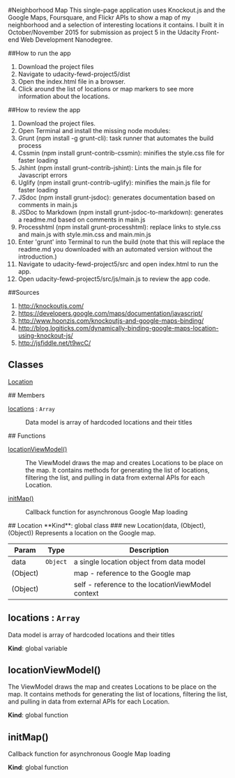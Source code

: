 #Neighborhood Map
This single-page application uses Knockout.js and the Google Maps, Foursquare, and Flickr APIs to show a map of my neighborhood and a selection of interesting locations it contains. I built it in October/November 2015 for submission as project 5 in the Udacity Front-end Web Development Nanodegree.

##How to run the app

 1. Download the project files
 2. Navigate to udacity-fewd-project5/dist
 3. Open the index.html file in a browser.
 4. Click around the list of locations or map markers to see more information about the locations.

##How to review the app

 1. Download the project files.
 2. Open Terminal and install the missing node modules:
 3. Grunt (npm install -g grunt-cli): task runner that automates the build process
 4. Cssmin (npm install grunt-contrib-cssmin): minifies the style.css file for faster loading
 5. Jshint (npm install grunt-contrib-jshint): Lints the main.js file for Javascript errors
 5. Uglify (npm install grunt-contrib-uglify): minifies the main.js file for faster loading
 6. JSdoc (npm install grunt-jsdoc): generates documentation based on comments in main.js
 7. JSDoc to Markdown (npm install grunt-jsdoc-to-markdown): generates a readme.md based on comments in main.js
 8. Processhtml (npm install grunt-processhtml): replace links to style.css and main.js with style.min.css and main.min.js
 9. Enter 'grunt' into Terminal to run the build (note that this will replace the readme.md you downloaded with an automated version without the introduction.)
 10. Navigate to udacity-fewd-project5/src and open index.html to run the app.
 11. Open udacity-fewd-project5/src/js/main.js to review the app code.

##Sources

 1. http://knockoutjs.com/
 2. https://developers.google.com/maps/documentation/javascript/
 3. http://www.hoonzis.com/knockoutjs-and-google-maps-binding/
 4. http://blog.logiticks.com/dynamically-binding-google-maps-location-using-knockout-js/
 5. http://jsfiddle.net/t9wcC/

## Classes
<dl>
<dt><a href="#Location">Location</a></dt>
<dd></dd>
</dl>
## Members
<dl>
<dt><a href="#locations">locations</a> : <code>Array</code></dt>
<dd><p>Data model is array of hardcoded locations and their titles</p>
</dd>
</dl>
## Functions
<dl>
<dt><a href="#locationViewModel">locationViewModel()</a></dt>
<dd><p>The ViewModel draws the map and creates Locations to be place on the map.
It contains methods for generating the list of locations, filtering
the list, and pulling in data from external APIs for each Location.</p>
</dd>
<dt><a href="#initMap">initMap()</a></dt>
<dd><p>Callback function for asynchronous Google Map loading</p>
</dd>
</dl>
<a name="Location"></a>
## Location
**Kind**: global class
<a name="new_Location_new"></a>
### new Location(data, (Object), (Object))
Represents a location on the Google map.


| Param | Type | Description |
| --- | --- | --- |
| data | <code>Object</code> | a single location object from data model |
| (Object) |  | map - reference to the Google map |
| (Object) |  | self - reference to the locationViewModel context |

<a name="locations"></a>
## locations : <code>Array</code>
Data model is array of hardcoded locations and their titles

**Kind**: global variable
<a name="locationViewModel"></a>
## locationViewModel()
The ViewModel draws the map and creates Locations to be place on the map.
It contains methods for generating the list of locations, filtering
the list, and pulling in data from external APIs for each Location.

**Kind**: global function
<a name="initMap"></a>
## initMap()
Callback function for asynchronous Google Map loading

**Kind**: global function
